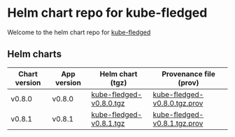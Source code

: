 # Helm chart repo for kube-fledged

Welcome to the helm chart repo for [kube-fledged](https://github.com/senthilrch/kube-fledged)

## Helm charts

| Chart version | App version   | Helm chart (tgz) | Provenance file (prov) |
| ------------- | ------------- | ---------------- | ---------------------- |
| v0.8.0        | v0.8.0        | [kube-fledged-v0.8.0.tgz](https://github.com/senthilrch/kubefledged-charts/raw/gh-pages/kube-fledged-v0.8.0.tgz) | [kube-fledged-v0.8.0.tgz.prov](https://raw.githubusercontent.com/senthilrch/kubefledged-charts/gh-pages/kube-fledged-v0.8.0.tgz.prov) |
| v0.8.1        | v0.8.1        | [kube-fledged-v0.8.1.tgz](https://github.com/senthilrch/kubefledged-charts/raw/gh-pages/kube-fledged-v0.8.1.tgz) | [kube-fledged-v0.8.1.tgz.prov](https://raw.githubusercontent.com/senthilrch/kubefledged-charts/gh-pages/kube-fledged-v0.8.1.tgz.prov) |